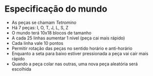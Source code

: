 # Especificação do mundo
- As peças se chamam *Tetromino*
- Há 7 peças: I, O, T, J, L, S, Z
- O mundo terá 10x18 blocos de tamanho
- A cada 25 linhas aumentar 1 nível (peça cai mais rápido)
- Cada linha vale 10 pontos
- Permitir rotação das peças no sentido horário e anti-horário
- Enquanto a seta para baixo estiver pressionada a peça vai cair mais rápido
- Quando a peça colar nas outras, uma nova peça aleatória será escolhida
